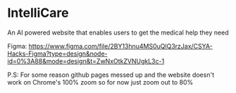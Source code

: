 # IntelliCare
An AI powered website that enables users to get the medical help they need

Figma: https://www.figma.com/file/2BY13hnu4MS0uQlQ3rzJax/CSYA-Hacks-Figma?type=design&node-id=0%3A88&mode=design&t=ZwNxOtkZVNUgkL3c-1

P.S: For some reason github pages messed up and the website doesn't work on Chrome's 100% zoom so for now just zoom out to 80%
